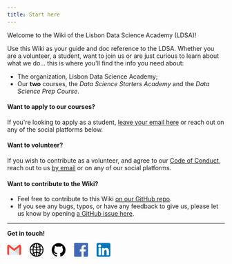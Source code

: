```yaml
---
title: Start here
---
```


Welcome to the Wiki of the Lisbon Data Science Academy (LDSA)!

Use this Wiki as your guide and doc reference to the LDSA. Whether you are a volunteer, a student, want to join us or are just curious to learn about what we do... this is where you'll find the info you need about:
- The organization, Lisbon Data Science Academy;
- Our **two** courses, the *Data Science Starters Academy* and the *Data Science Prep Course*.

#### **Want to apply to our courses?**
If you're looking to apply as a student, [leave your email here](https://www.lisbondatascience.org/) or reach out on any of the social platforms below.

#### **Want to volunteer?**
If you wish to contribute as a volunteer, and agree to our [Code of Conduct](General/Code-of-Conduct), reach out to us [by email](mailto:info@lisbondatascience.org) or on any of our social platforms.

#### **Want to contribute to the Wiki?**
- Feel free to contribute to this Wiki [on our GitHub repo](https://github.com/LDSSA/wiki/).
- If you see any bugs, typos, or have any feedback to give us, please let us know by opening [a GitHub issue here](https://github.com/LDSSA/wiki/issues/new).





---
**Get in touch!**

[<img alt="gmail" src="images/gmail.png"/>](mailto:info@lisbondatascience.org) &nbsp; &nbsp; [<img alt="website" src="images/globe.png"/>](https://www.lisbondatascience.org/) &nbsp; &nbsp; [<img alt="linkedin" src="images/github.png"/>](https://github.com/LDSSA) &nbsp; &nbsp; [<img alt="facebook" src="images/facebook.png"/>](https://www.facebook.com/LisbonDataScience/) &nbsp; &nbsp; [<img alt="linkedin" src="images/linkedin.png"/>](https://www.linkedin.com/company/lisbondatascience/)
